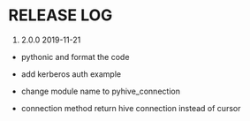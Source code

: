 # RELEASE LOG

1. 2.0.0 2019-11-21

- pythonic and format the code

- add kerberos auth example

- change module name to pyhive_connection

- connection method return hive connection instead of cursor